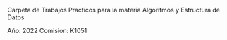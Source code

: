 Carpeta de Trabajos Practicos para la materia Algoritmos y Estructura de Datos

Año: 2022
Comision: K1051
